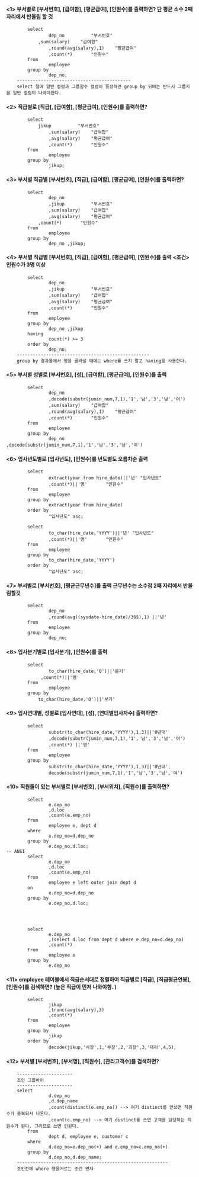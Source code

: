 #### <1> 부서별로 [부서번호], [급여함], [평균급여], [인원수]를 출력하면? 단 평균 소수 2째자리에서 반올림 할 것
```
    	select
        		dep_no          "부서번호"
       	 	,sum(salary)    "급여합"
        		,round(avg(salary),1)    "평균급여"
        		,count(*)       "인원수"
    	from
        		employee
    	group by
        		dep_no;
	-------------------------------------------
	select 절에 일반 컬럼과 그룹함수 컬럼이 등장하면 group by 뒤에는 반드시 그룹지을 일반 컬럼이 나와야한다.
```

#### <2> 직급별로 [직급], [급여함], [평균급여], [인원수]를 출력하면?
```
    	select
       		jikup          "부서번호"
        		,sum(salary)    "급여합"
        		,avg(salary)    "평균급여"
        		,count(*)       "인원수"
    	from
        		employee
    	group by
        		jikup;
```

#### <3> 부서별 직급별 [부서번호], [직급], [급여함], [평균급여], [인원수]를 출력하면?
```
    	select
        		dep_no
        		,jikup          "부서번호"
        		,sum(salary)    "급여합"
        		,avg(salary)    "평균급여"
       		,count(*)       "인원수"
    	from
        		employee
    	group by
        		dep_no ,jikup;
```
#### <4> 부서별 직급별 [부서번호], [직급], [급여함], [평균급여], [인원수]를 출력 <조건> 인원수가 3명 이상
```
    	select
        		dep_no
        		,jikup          "부서번호"
        		,sum(salary)    "급여합"
        		,avg(salary)    "평균급여"
        		,count(*)       "인원수"
    	from
        		employee
    	group by
        		dep_no ,jikup
    	having
        		count(*) >= 3
    	order by
        		dep_no;
	--------------------------------------------------
	group by 결과물에서 행을 골라낼 때에는 where를 쓰지 말고 having을 사용한다.
```

#### <5> 부서별 성별로  [부서번호], [성], [급여함], [평균급여], [인원수]를 출력
```
    	select
        		dep_no
        		,decode(substr(jumin_num,7,1),'1','남','3','남','여')        
        		,sum(salary)    "급여합"
        		,round(avg(salary),1)    "평균급여"
        		,count(*)       "인원수"
    	from
        		employee
    	group by
        		dep_no ,decode(substr(jumin_num,7,1),'1','남','3','남','여')
```

#### <6> 입사년도별로  [입사년도], [인원수]를 년도별도 오름차순  출력
```
    	select
        		extract(year from hire_date)||'년' "입사년도"
        		,count(*)||'명'       "인원수"
    	from
        		employee
    	group by
        		extract(year from hire_date)
    	order by
        		"입사년도" asc;

    	select
        		to_char(hire_date,'YYYY')||'년' "입사년도"
        		,count(*)||'명'       "인원수"
    	from
        		employee
    	group by
        		to_char(hire_date,'YYYY')
    	order by
        		"입사년도" asc;
```

#### <7> 부서별로  [부서번호], [평균근무년수]를 출력 근무년수는 소수점 2째 자리에서 반올림할것
```
    	select
        		dep_no
        		,round(avg((sysdate-hire_date)/365),1) ||'년'
    	from
        		employee
    	group by
        		dep_no;
```

#### <8> 입사분기별로  [입사분기], [인원수]를 출력
```
    	select
        		to_char(hire_date,'Q')||'분기'
       		 ,count(*)||'명'
    	from
        		employee
    	group by
       		to_char(hire_date,'Q')||'분기'
```

#### <9> 입사연대별, 성별로 [입사연대], [성], [연대별입사자수] 출력하면?
```
    	select
        		substr(to_char(hire_date,'YYYY'),1,3)||'0년대'
        		,decode(substr(jumin_num,7,1),'1','남','3','남','여')
        		,count(*) ||'명'
    	from
        		employee
    	group by
        		substr(to_char(hire_date,'YYYY'),1,3)||'0년대',
        		decode(substr(jumin_num,7,1),'1','남','3','남','여')
```

#### <10> 직원들이 있는 부서별로 [부서번호], [부서위치], [직원수]를 출력하면?
```
    	select
        		e.dep_no
        		,d.loc
        		,count(e.emp_no)
    	from
        		employee e, dept d
    	where
        		e.dep_no=d.dep_no
    	group by
        		e.dep_no,d.loc;
-- ANSI
    	select
        		e.dep_no
        		,d.loc
        		,count(e.emp_no)
    	from
        		employee e left outer join dept d
    	on
        		e.dep_no=d.dep_no
    	group by
        		e.dep_no,d.loc;




    	select
        		e.dep_no
        		,(select d.loc from dept d where e.dep_no=d.dep_no)
        		,count(*)
    	from
        		employee e
    	group by
        		e.dep_no
```
#### <11> employee 테이블에서 직급순서대로 정렬하여 직급별로 [직급], [직급평균연봉], [인원수]를 검색하면? (높은 직급이 먼저 나와야함. )
```
    	select
        		jikup
        		,trunc(avg(salary),3)
        		,count(*)
    	from
        		employee
    	group by
        		jikup
    	order by
        		decode(jikup,'사장',1,'부장',2,'과장',3,'대리',4,5);
```
#### <12> 부서별 [부서번호], [부서명], [직원수], [관리고객수]를 검색하면?
```
	---------------------
	조인 그룹바이
	---------------------
	select
        		d.dep_no
        		,d.dep_name
        		,count(distinct(e.emp_no)) --> 여기 distinct를 안쓰면 직원수가 중복되서 나온다.
        		,count(c.emp_no) --> 여기 distinct를 쓰면 고객을 담당하는 직원수가 된다. 그러므로 쓰면 인된다.
    	from
        		dept d, employee e, customer c
    	where
        		d.dep_no=e.dep_no(+) and e.emp_no=c.emp_no(+)
    	group by
        		d.dep_no,d.dep_name;
	---------------------------------------------------------
	조인전에 where 행을거르는 조건 먼저
```
